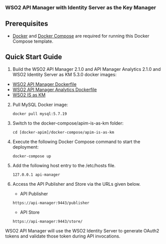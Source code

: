 ### WSO2 API Manager with Identity Server as the Key Manager


## Prerequisites

 * [Docker](https://www.docker.com/get-docker) and [Docker Compose](https://docs.docker.com/compose/install/#install-compose) are required for running this Docker Compose template.

## Quick Start Guide

1. Build the WSO2 API Manager 2.1.0 and API Manager Analytics 2.1.0 and WSO2 Identity Server as KM 5.3.0 docker images:

  *  [WSO2 API Manager Dockerfile](../../dockerfiles/apim/README.md)
  *  [WSO2 API Manager Analytics Dockerfile](../../dockerfiles/apim-analytics/README.md)
  *  [WSO2 IS as KM](../../dockerfiles/is-as-km/README.md)


2. Pull MySQL Docker image:
     ```
     docker pull mysql:5.7.19
     ```

3. Switch to the docker-compose/apim-is-as-km folder:
    ```
    cd [docker-apim]/docker-compose/apim-is-as-km
    ```

4. Execute the following Docker Compose command to start the deployment:
    ```
    docker-compose up
    ```

5. Add the following host entry to the /etc/hosts file.
    ```
    127.0.0.1 api-manager
    ```
6. Access the API Publisher and Store via the URLs given below.

    * API Publisher
    ```
    https://api-manager:9443/publisher
    ```

    * API Store
    ```
    https://api-manager:9443/store/
    ```

WSO2 API Manager will use the WSO2 Identity Server to generate OAuth2 tokens and validate those token during API invocations.